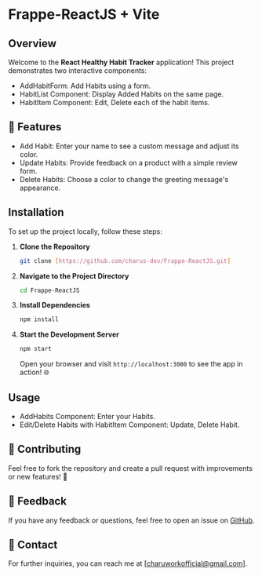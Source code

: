 # Frappe-ReactJS + Vite

## Overview

Welcome to the **React Healthy Habit Tracker** application! This project demonstrates two interactive components:

- AddHabitForm: Add Habits using a form.
- HabitList Component: Display Added Habits on the same page. 
- HabitItem Component: Edit, Delete each of the habit items.

## 🚀 Features

- Add Habit: Enter your name to see a custom message and adjust its color. 
- Update Habits: Provide feedback on a product with a simple review form. 
- Delete Habits: Choose a color to change the greeting message's appearance. 

## Installation

To set up the project locally, follow these steps:

1. **Clone the Repository**

   ```bash
   git clone [https://github.com/charus-dev/Frappe-ReactJS.git]
   ```

2. **Navigate to the Project Directory**

   ```bash
   cd Frappe-ReactJS
   ```

3. **Install Dependencies**

   ```bash
   npm install
   ```

4. **Start the Development Server**

   ```bash
   npm start
   ```

   Open your browser and visit `http://localhost:3000` to see the app in action! 🌐

## Usage

- AddHabits Component: Enter your Habits. 
- Edit/Delete Habits with HabitItem Component: Update, Delete Habit. 

## 🤝 Contributing

Feel free to fork the repository and create a pull request with improvements or new features! 🚀

## 💬 Feedback
If you have any feedback or questions, feel free to open an issue on [GitHub](https://github.com/charus-dev/Frontend-Workshop-React/issues).


## 📧 Contact
For further inquiries, you can reach me at [charuworkofficial@gmail.com].

